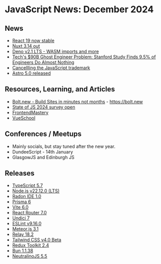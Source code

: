 # JavaScript News: December 2024

## News

- [React 19 now stable](https://react.dev/blog/2024/12/05/react-19)
- [Nuxt 3.14 out](https://nuxt.com/blog/v3-14)
- [Deno v2.1 LTS - WASM imports and more](https://deno.com/blog/v2.1)
- [Tech's $90B Ghost Engineer Problem: Stanford Study Finds 9.5% of Engineers Do Almost Nothing](https://socket.dev/blog/ghost-engineers)
- [Cancellling the JavaScript trademark](https://deno.com/blog/deno-v-oracle)
- [Astro 5.0 released](https://astro.build/blog/astro-5/)

## Resources, Learning, and Articles

- [Bolt.new - Build Sites in minutes not months](https://bolt.new/) - https://bolt.new
- [State of JS 2024 survey open](https://survey.devographics.com/en-US/survey/state-of-js/2024)
- [FrontendMastery](https://frontendmastery.com/)
- [VueSchool](https://vueschool.io/)

## Conferences / Meetups

- Mainly socials, but stay tuned after the new year.
- DundeeScript - 14th January
- GlasgowJS and Edinburgh JS

## Releases

- [TypeScript 5.7](https://devblogs.microsoft.com/typescript/announcing-typescript-5-7/)
- [Node.js v22.12.0 (LTS)](https://nodejs.org/en/blog/release/v22.12.0)
- [Radon IDE 1.0](https://ide.swmansion.com/)
- [Prisma 6](https://www.prisma.io/blog/prisma-6-better-performance-more-flexibility-and-type-safe-sql)
- [Vite 6.0](https://vite.dev/blog/announcing-vite6.html)
- [React Router 7.0](https://remix.run/blog/react-router-v7)
- [Undici 7](https://blog.platformatic.dev/undici-v7-is-here)
- [ESLint v9.16.0](https://eslint.org/blog/2024/11/eslint-v9.16.0-released/)
- [Meteor.js 3.1](https://blog.meteor.com/meteor-js-3-1-a-new-dawn-for-full-stack-javascript-development-fe54c372c314)
- [Relay 18.2](https://github.com/facebook/relay/releases/tag/v18.2.0)
- [Tailwind CSS v4.0 Beta](https://tailwindcss.com/blog/tailwindcss-v4-beta)
- [Redux Toolkit 2.4](https://github.com/reduxjs/redux-toolkit/releases/tag/v2.4.0)
- [Bun 1.1.38](https://bun.sh/blog/bun-v1.1.38)
- [NeutralinoJS 5.5](https://neutralino.js.org/docs/release-notes/framework/#v550)
